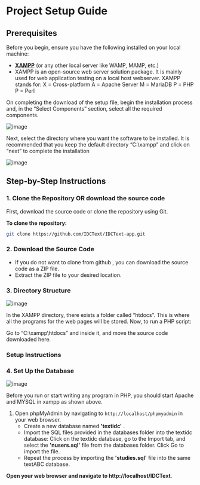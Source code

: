# Project Setup Guide

## Prerequisites
Before you begin, ensure you have the following installed on your local machine:
- [**XAMPP**](https://www.apachefriends.org/index.html) (or any other local server like WAMP, MAMP, etc.)
- XAMPP is an open-source web server solution package. It is mainly used for web application testing on a local host webserver.
XAMPP stands for:
X = Cross-platform
A = Apache Server
M = MariaDB
P = PHP
P = Perl

On completing the download of the setup file, begin the installation process and, in the “Select Components” section, select all the required components.

![image](https://github.com/user-attachments/assets/87332a04-5ae4-41b4-8cd8-62186ae80484)

Next, select the directory where you want the software to be installed. It is recommended that you keep the default directory “C:\xampp” and click on “next” to complete the installation

![image](https://github.com/user-attachments/assets/65e66106-5c0b-40d5-816d-aace1fd0e099)



## Step-by-Step Instructions

### 1. Clone the Repository OR download the source code
First, download the source code or clone the repository using Git.

**To clone the repository:**
```bash
git clone https://github.com/IDCText/IDCText-app.git
```

### 2. Download the Source Code

- If you do not want to clone from github , you can download the source code as a ZIP file.
- Extract the ZIP file to your desired location.

### 3. Directory Structure
![image](https://github.com/user-attachments/assets/2f778b1f-cdc2-40d0-9832-3ce68e71ceea)

  In the XAMPP directory, there exists a folder called “htdocs”. This is where all the programs for the web pages will be stored.
   Now, to run a PHP script:
   
   Go to “C:\xampp\htdocs” and inside it, and move the source code downloaded here.

### Setup Instructions

### 4. Set Up the Database
![image](https://github.com/user-attachments/assets/f4b66c0f-c490-4867-bfe9-bc95acbd32d7)

Before you run or start writing any program in PHP, you should start Apache and MYSQL in xampp as shown above.

1. Open phpMyAdmin by navigating to `http://localhost/phpmyadmin` in your web browser.
     - Create a new database named **'textidc'** .
    - Import the SQL files provided in the databases folder into the textidc database:
      Click on the textidc database, go to the Import tab, and select the **'nusers.sql'** file from the databases folder. Click Go to import the file.
    - Repeat the process by importing the **'studies.sql'** file into the same textABC database.


**Open your web browser and navigate to http://localhost/IDCText**.
